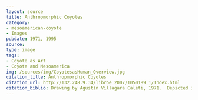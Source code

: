 ```yaml
---
layout: source
title: Anthropmorphic Coyotes
category: 
- mesoamerican-coyote
- Images
pubdate: 1971, 1995
source: 
type: image
tags:
- Coyote as Art
- Coyote and Mesoamerica
img: /sources/img/CoyotesasHuman_Overview.jpg
citation_title: Anthropmorphic Coyotes   
citation_url: http://132.248.9.34/libroe_2007/1050189_1/Index.html
citation_biblio: Drawing by Agustín Villagara Caleti, 1971.  Depicted in La Pintura Mural Prehispánica en México. Teotihuacán. Universidad Nacional Autónoma de México Instituto De Investigaciones Estéticas. Mexico, 1995. Beatriz De La Fuente, editor. http://132.248.9.34/libroe_2007/1050189_1/Index.html
---
```

